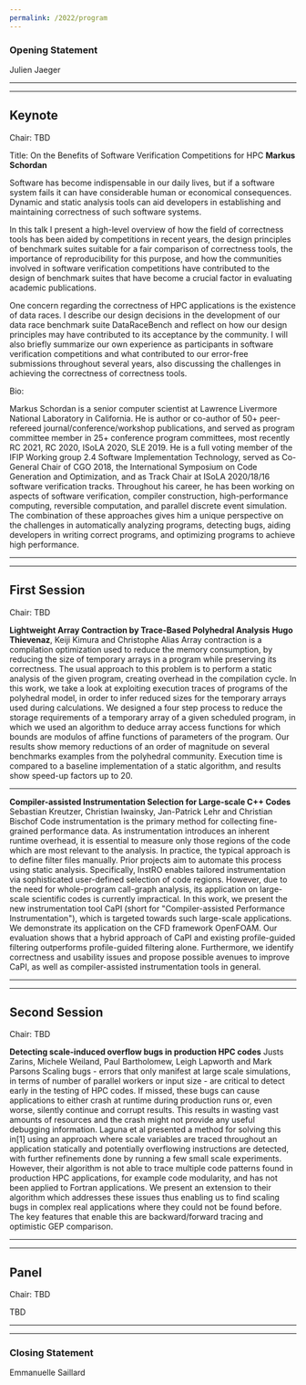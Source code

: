 ```yaml
---
permalink: /2022/program
---
```


<script type="text/javascript" src="/assets/js/timeconvert.js"></script>

### Opening Statement
<p>
<script>
    var d = new Date(Date.UTC(2022, 6, 2, 12, 0));
    var d2 = new Date(Date.UTC(2022, 6, 2, 12, 5));
    myDateTime(d, d2);
</script>
Julien Jaeger
</p>

---
---

## Keynote
<p>
<script>
    var d = new Date(Date.UTC(2022, 6, 2, 12, 5));
    var d2 = new Date(Date.UTC(2022, 6, 2, 13, 0));
    myDateTime(d, d2);
</script>
Chair: TBD
</p>

Title: On the Benefits of Software Verification Competitions for HPC
**Markus Schordan**

Software has become indispensable in our daily lives, but if a
software system fails it can have considerable human or economical
consequences. Dynamic and static analysis tools can aid developers in
establishing and maintaining correctness of such software systems.

In this talk I present a high-level overview of how the field of
correctness tools has been aided by competitions in recent years, the
design principles of benchmark suites suitable for a fair comparison
of correctness tools, the importance of reproducibility for this
purpose, and how the communities involved in software verification
competitions have contributed to the design of benchmark suites that
have become a crucial factor in evaluating academic publications.

One concern regarding the correctness of HPC applications is the
existence of data races. I describe our design decisions in the
development of our data race benchmark suite DataRaceBench and reflect
on how our design principles may have contributed to its acceptance by
the community. I will also briefly summarize our own experience as
participants in software verification competitions and what
contributed to our error-free submissions throughout several years,
also discussing the challenges in achieving the correctness of
correctness tools.

Bio:

Markus Schordan is a senior computer scientist at Lawrence Livermore
National Laboratory in California.  He is author or co-author of 50+
peer-refereed journal/conference/workshop publications, and served as
program committee member in 25+ conference program committees, most
recently RC 2021, RC 2020, ISoLA 2020, SLE 2019. He is a full voting
member of the IFIP Working group 2.4 Software Implementation
Technology, served as Co-General Chair of CGO 2018, the International
Symposium on Code Generation and Optimization, and as Track Chair at
ISoLA 2020/18/16 software verification tracks. Throughout his career,
he has been working on aspects of software verification, compiler
construction, high-performance computing, reversible computation, and
parallel discrete event simulation. The combination of these
approaches gives him a unique perspective on the challenges in
automatically analyzing programs, detecting bugs, aiding developers in
writing correct programs, and optimizing programs to achieve high
performance.

---
---

## First Session
<p>
<script>
    var d = new Date(Date.UTC(2022, 6, 2, 13, 0));
    var d2 = new Date(Date.UTC(2022, 6, 2, 14, 0));
    myDateTime(d, d2);
</script>
Chair: TBD
</p>

**Lightweight Array Contraction by Trace-Based Polyhedral Analysis**
**Hugo Thievenaz**, Keiji Kimura and Christophe Alias
Array contraction is a compilation optimization used to reduce the memory consumption, by reducing the size of temporary arrays in a program while preserving its correctness. The usual approach to this problem is to perform a static analysis of the given program, creating overhead in the compilation cycle. In this work, we take a look at exploiting execution traces of programs of the polyhedral model, in order to infer reduced sizes for the temporary arrays used during calculations. We designed a four step process to reduce the storage requirements of a temporary array of a given scheduled program, in which we used an algorithm to deduce array access functions for which bounds are modulos of affine functions of parameters of the program. Our results show memory reductions of an order of magnitude on several benchmarks examples from the polyhedral community. Execution time is compared to a baseline implementation of a static algorithm, and results show speed-up factors up to 20.

---

**Compiler-assisted Instrumentation Selection for Large-scale C++ Codes**
Sebastian Kreutzer, Christian Iwainsky, Jan-Patrick Lehr and Christian Bischof
Code instrumentation is the primary method for collecting fine-grained performance data. As instrumentation introduces an inherent runtime overhead, it is essential to measure only those regions of the code which are most relevant to the analysis. In practice, the typical approach is to define filter files manually. Prior projects aim to automate this process using static analysis. Specifically, InstRO enables tailored instrumentation via sophisticated user-defined selection of code regions. However, due to the need for whole-program call-graph analysis, its application on large-scale scientific codes is currently impractical. In this work, we present the new instrumentation tool CaPI (short for "Compiler-assisted Performance Instrumentation"), which is targeted towards such large-scale applications. We demonstrate its application on the CFD framework OpenFOAM. Our evaluation shows that a hybrid approach of CaPI and existing profile-guided filtering outperforms profile-guided filtering alone. Furthermore, we identify correctness and usability issues and propose possible avenues to improve CaPI, as well as compiler-assisted instrumentation tools in general.

---
---

## Second Session
<p>
<script>
    var d = new Date(Date.UTC(2022, 6, 2, 14, 30));
    var d2 = new Date(Date.UTC(2022, 6, 2, 15, 0));
    myDateTime(d, d2);
</script>
Chair: TBD
</p>

**Detecting scale-induced overflow bugs in production HPC codes**
Justs Zarins, Michele Weiland, Paul Bartholomew, Leigh Lapworth and Mark Parsons
Scaling bugs - errors that only manifest at large scale simulations, in terms of number of parallel workers or input size - are critical to detect early in the testing of HPC codes. If missed, these bugs can cause applications to either crash at runtime during production runs or, even worse, silently continue and corrupt results. This results in wasting vast amounts of resources and the crash might not provide any useful debugging information. Laguna et al presented a method for solving this in[1] using an approach where scale variables are traced throughout an application statically and potentially overflowing instructions are detected, with further refinements done by running a few small scale experiments. However, their algorithm is not able to trace multiple code patterns found in production HPC applications, for example code modularity, and has not been applied to Fortran applications. We present an extension to their algorithm which addresses these issues thus enabling us to find scaling bugs in complex real applications where they could not be found before. The key features that enable this are backward/forward tracing and optimistic GEP comparison.

---
---

## Panel

<p>
<script>
    var d = new Date(Date.UTC(2022, 6, 2, 15, 0));
    var d2 = new Date(Date.UTC(2022, 6, 2, 16, 0));
    myDateTime(d, d2);
</script>
Chair: TBD
</p>

TBD

---
---

### Closing Statement
<p>
<script>
    var d = new Date(Date.UTC(2022, 6, 2, 16, 0));
    var d2 = new Date(Date.UTC(2022, 6, 2, 16, 5));
    myDateTime(d, d2);
</script>
Emmanuelle Saillard
</p>
